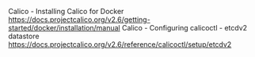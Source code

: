 

Calico - Installing Calico for Docker 
https://docs.projectcalico.org/v2.6/getting-started/docker/installation/manual
Calico - Configuring calicoctl - etcdv2 datastore 
https://docs.projectcalico.org/v2.6/reference/calicoctl/setup/etcdv2